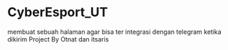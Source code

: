 # CyberEsport_UT
membuat sebuah halaman agar bisa ter integrasi dengan telegram ketika dikirim
Project By Otnat dan itsaris
